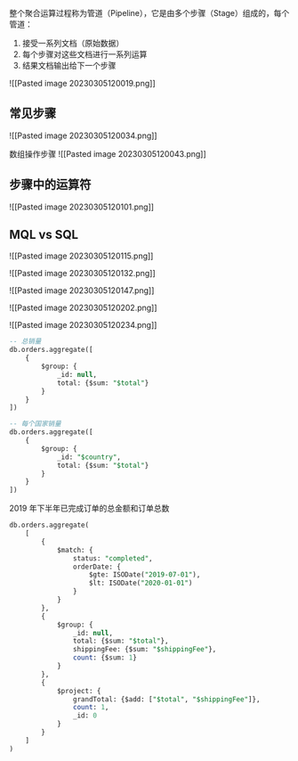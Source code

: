 整个聚合运算过程称为管道（Pipeline），它是由多个步骤（Stage）组成的，每个管道：
1. 接受一系列文档（原始数据）
2. 每个步骤对这些文档进行一系列运算
3. 结果文档输出给下一个步骤

![[Pasted image 20230305120019.png]]

## 常见步骤

![[Pasted image 20230305120034.png]]

数组操作步骤
![[Pasted image 20230305120043.png]]

## 步骤中的运算符

![[Pasted image 20230305120101.png]]

## MQL vs SQL

![[Pasted image 20230305120115.png]]

![[Pasted image 20230305120132.png]]

![[Pasted image 20230305120147.png]]

![[Pasted image 20230305120202.png]]

![[Pasted image 20230305120234.png]]

```sql
-- 总销量
db.orders.aggregate([
    {
        $group: {
            _id: null,
            total: {$sum: "$total"}
        }
    }
])

-- 每个国家销量
db.orders.aggregate([
    {
        $group: {
            _id: "$country",
            total: {$sum: "$total"}
        }
    }
])
```

2019 年下半年已完成订单的总金额和订单总数

```sql
db.orders.aggregate(
    [
        {
            $match: {
                status: "completed",
                orderDate: {
                    $gte: ISODate("2019-07-01"),
                    $lt: ISODate("2020-01-01")
                }
            }
        },
        {
            $group: {
                _id: null,
                total: {$sum: "$total"},
                shippingFee: {$sum: "$shippingFee"},
                count: {$sum: 1}
            }
        },
        {
            $project: {
                grandTotal: {$add: ["$total", "$shippingFee"]},
                count: 1,
                _id: 0
            }
        }
    ]
)
```